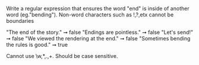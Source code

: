 Write a regular expression that ensures the word "end" is inside of another word (eg."bending"). Non-word characters such as !,?,etx cannot be boundaries

"The end of the story." ➞ false 
"Endings are pointless." ➞ false 
"Let's send!" ➞ false 
"We viewed the rendering at the end." ➞ false 
"Sometimes bending the rules is good." ➞ true

Cannot use \w,*,.,+. Should be case sensitive.